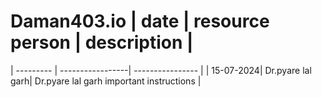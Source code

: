 # Daman403.io                       | date | resource person | description |
| --------- | -----------------| ---------------- |
| 15-07-2024| Dr.pyare lal garh|  Dr.pyare lal garh important instructions |
